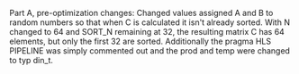 Part A, pre-optimization changes: Changed values assigned A and B to random numbers so that when C is calculated it isn't already sorted. With N changed to 64 and SORT_N remaining at 32, the resulting matrix C has 64 elements, but only the first 32 are sorted. Additionally the pragma HLS PIPELINE was simply commented out and the prod and temp were changed to typ din_t.